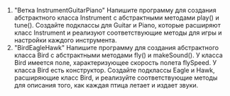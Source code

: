 1. "Ветка InstrumentGuitarPiano" Напишите программу для создания абстрактного класса Instrument с абстрактными методами play() и tune(). Создайте подклассы для Guitar и Piano, которые расширяют класс Instrument и реализуют соответствующие методы для игры и настройки каждого инструмента.
2. "BirdEagleHawk" Напишите программу для создания абстрактного класса Bird с абстрактными методами fly() и makeSound(). У класса Bird имеется поле, характеризующее скорость полета flySpeed. У класса Bird есть конструктор. Создайте подклассы Eagle и Hawk, расширяющие класс Bird, и реализуйте соответствующие методы для описания того, как каждая птица летает и издает звуки.
